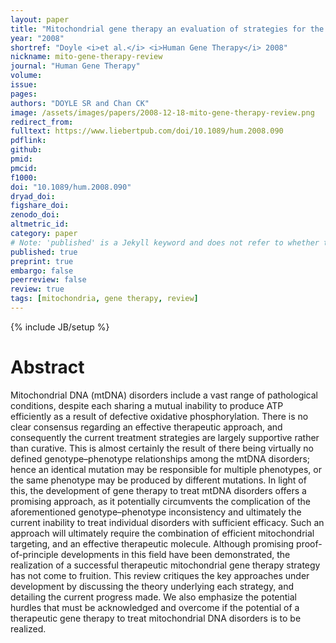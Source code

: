 ```yaml
---
layout: paper
title: "Mitochondrial gene therapy an evaluation of strategies for the treatment of mitochondrial DNA disorders"
year: "2008"
shortref: "Doyle <i>et al.</i> <i>Human Gene Therapy</i> 2008"
nickname: mito-gene-therapy-review
journal: "Human Gene Therapy"
volume: 
issue:
pages: 
authors: "DOYLE SR and Chan CK"
image: /assets/images/papers/2008-12-18-mito-gene-therapy-review.png
redirect_from: 
fulltext: https://www.liebertpub.com/doi/10.1089/hum.2008.090
pdflink: 
github: 
pmid: 
pmcid: 
f1000: 
doi: "10.1089/hum.2008.090"
dryad_doi:
figshare_doi: 
zenodo_doi: 
altmetric_id: 
category: paper
# Note: 'published' is a Jekyll keyword and does not refer to whether the paper is published, but rather to whether this Markdown should be part of the rendered site.
published: true
preprint: true
embargo: false	
peerreview: false
review: true
tags: [mitochondria, gene therapy, review]
---
```

{% include JB/setup %}

# Abstract 

Mitochondrial DNA (mtDNA) disorders include a vast range of pathological conditions, despite each sharing a mutual inability to produce ATP efficiently as a result of defective oxidative phosphorylation. There is no clear consensus regarding an effective therapeutic approach, and consequently the current treatment strategies are largely supportive rather than curative. This is almost certainly the result of there being virtually no defined genotype–phenotype relationships among the mtDNA disorders; hence an identical mutation may be responsible for multiple phenotypes, or the same phenotype may be produced by different mutations. In light of this, the development of gene therapy to treat mtDNA disorders offers a promising approach, as it potentially circumvents the complication of the aforementioned genotype–phenotype inconsistency and ultimately the current inability to treat individual disorders with sufficient efficacy. Such an approach will ultimately require the combination of efficient mitochondrial targeting, and an effective therapeutic molecule. Although promising proof-of-principle developments in this field have been demonstrated, the realization of a successful therapeutic mitochondrial gene therapy strategy has not come to fruition. This review critiques the key approaches under development by discussing the theory underlying each strategy, and detailing the current progress made. We also emphasize the potential hurdles that must be acknowledged and overcome if the potential of a therapeutic gene therapy to treat mitochondrial DNA disorders is to be realized.

